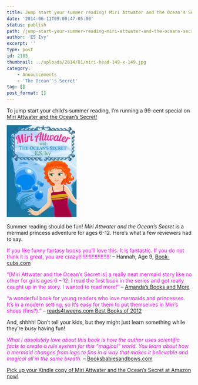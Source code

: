 ```yaml
---
title: Jump start your summer reading! Miri Attwater and the Ocean's Secret 99-cent Sale!
date: '2014-06-11T09:00:47-05:00'
status: publish
path: /jump-start-your-summer-reading-miri-attwater-and-the-oceans-secret-99-cent-sale
author: 'ES Ivy'
excerpt: ''
type: post
id: 2185
thumbnail: ../uploads/2014/01/miri-head-149-x-149.jpg
category:
    - Announcements
    - 'The Ocean''s Secret'
tag: []
post_format: []
---
```

To jump start your child’s summer reading, I’m running a 99-cent special on [Miri Attwater and the Ocean’s Secret!](http://www.amazon.com/gp/product/B0087451I2/ref=as_li_qf_sp_asin_il_tl?ie=UTF8&camp=1789&creative=9325&creativeASIN=B0087451I2&linkCode=as2&tag=esiv-20&linkId=CH3XVEB7WDMWTFED)

[![ocean's secret cover 190 x 250](../uploads/2012/09/oceans-secret-cover-190-x-250.jpg "ebook sale")](http://www.amazon.com/gp/product/B0087451I2/ref=as_li_qf_sp_asin_il_tl?ie=UTF8&camp=1789&creative=9325&creativeASIN=B0087451I2&linkCode=as2&tag=esiv-20&linkId=CH3XVEB7WDMWTFED)

Summer reading should be fun! *Miri Attwater and the Ocean’s Secret* is a mermaid princess adventure for ages 6-12. Here’s what a few reviewers had to say.

<span style="color: #ff00ff;">If you like funny fantasy books you’ll love this. It is fantastic. If you do not think it is great, you are crazy!!!!!!!!!!!!!!!!!!!!!! </span>– Hannah, Age 9, [Book-cubs.com](http://www.book-cubs.com/2013/06/24/miri-attwater-and-the-oceans-secret-by-e-s-ivy/)

<span style="color: #ff00ff;">“\[Miri Attwater and the Ocean’s Secret is\] a really neat mermaid story like no other for girls ages 6 – 12. I read the first book in the series and got really caught up in the story. I wanted to read more!” </span>– [Amanda’s Books and More](http://abooksandmore.blogspot.com/2013/05/5-mermaid-ebooks-giveaway.html)

<span style="color: #ff00ff;">“a </span><span style="color: #333333;"><span style="color: #ff00ff;">wonderful book for young readers who love mermaids and princesses. It’s in a modern setting, so it’s easy for them to put themselves in Miri’s shoes (fins?).”</span> – [reads4tweens.com Best Books of 2012](http://reads4tweens.com/category/best-2012/)</span>

And, shhhh! Don’t tell your kids, but they might just learn something while they’re busy having fun!

*<span style="color: blue;"><span style="color: #ff00ff;">What I absolutely love about this book is how the author uses scientific facts to create a rule system for this “magical” world. You learn about how a mermaid changes from legs to fins in a way that makes it believable and magical all in the same breath.</span> </span>*– [Booksbabiesandbows.com](http://www.booksbabiesandbows.com/2013/05/miri-attwater-and-oceans-secret-by-es.html)

[Pick up your Kindle copy of Miri Attwater and the Ocean’s Secret at Amazon now!](http://www.amazon.com/gp/product/B0087451I2/ref=as_li_qf_sp_asin_il_tl?ie=UTF8&camp=1789&creative=9325&creativeASIN=B0087451I2&linkCode=as2&tag=esiv-20&linkId=CH3XVEB7WDMWTFED)